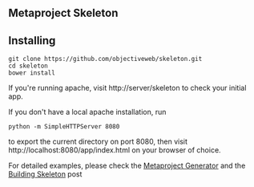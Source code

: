 Metaproject Skeleton
--------------------

## Installing

    git clone https://github.com/objectiveweb/skeleton.git
    cd skeleton
    bower install

If you're running apache, visit http://server/skeleton to check your 
initial app.

If you don't have a local apache installation, run

    python -m SimpleHTTPServer 8080

to export the current directory on port 8080, then visit 
http://localhost:8080/app/index.html on your browser of choice.

For detailed examples, please check the 
[Metaproject Generator](https://github.com/bravado/generator-metaproject)
 and the [Building Skeleton](http://guigouz.github.io/building-skeleton.md)
post
